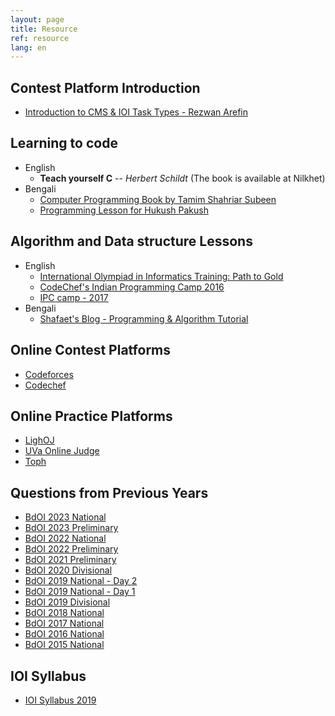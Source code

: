 ```yaml
---
layout: page
title: Resource
ref: resource
lang: en
---
```

## Contest Platform Introduction
- [Introduction to CMS & IOI Task Types - Rezwan Arefin](https://drive.google.com/file/d/1m5phmsXbWk8rG2dShX8CuPltrrzxLdy2/view)

## Learning to code
- English
    - **Teach yourself C** -- *Herbert Schildt* (The book is available at Nilkhet)
- Bengali
    - [Computer Programming Book by Tamim Shahriar Subeen](https://cpbook.subeen.com/)
    - [Programming Lesson for Hukush Pakush](http://hukush-pakush.com/)


## Algorithm and Data structure Lessons
- English
    - [International Olympiad in Informatics Training: Path to Gold](https://www.commonlounge.com/discussion/c43e82881eb94fac9dca4140cf4b31d0)
    - [CodeChef's Indian Programming Camp 2016](https://www.youtube.com/playlist?list=PLi0ZM-RCX5nsTc2Z6woHr5qoF6n3b-thO)
    - [IPC camp - 2017](https://www.youtube.com/playlist?list=PLi0ZM-RCX5nvImim3_ilsdLOtDDkOWt-X)
- Bengali
    - [Shafaet's Blog - Programming & Algorithm Tutorial](http://www.shafaetsplanet.com/)

## Online Contest Platforms
- [Codeforces](https://codeforces.com/)
- [Codechef](https://www.codechef.com/)

## Online Practice Platforms
- [LighOJ](http://lightoj.com)
- [UVa Online Judge](https://uva.onlinejudge.org/)
- [Toph](https://toph.co/)

## Questions from Previous Years
- [BdOI 2023 National](https://drive.google.com/drive/folders/1S3beSLn51vmwrz3IiaN7WliXvazTUPUx)
- [BdOI 2023 Preliminary](https://drive.google.com/drive/folders/1HE3Mod5Rq3xwjWoaEZGhOMzsRjkCJJG5)
- [BdOI 2022 National](https://drive.google.com/drive/folders/1uooYjv_yy8dVEXEdgKVbePLfCLE4PHg7)
- [BdOI 2022 Preliminary](https://drive.google.com/drive/folders/1nkh8Sv_es4_Q2nuqzUeo5pnY8PXkoW5-)
- [BdOI 2021 Preliminary](https://drive.google.com/drive/folders/1WLIbHIwhxAE1gTaCvgwAuwfkj_OrVKud)
- [BdOI 2020 Divisional](https://drive.google.com/open?id=1J98WZ4Hmpggx-HwHgcji8cQZQ_faPDYG)
- [BdOI 2019 National - Day 2](https://docs.google.com/document/d/1ObRhrhtqo-RjjCqv9uLsMotuKt0ui1oKIs03UzRu8XU)
- [BdOI 2019 National - Day 1](https://docs.google.com/document/d/1oOG5mFI45T4oTcsf604bitzPF8rSe5DWDJqLcIcSqVo)
- [BdOI 2019 Divisional](https://drive.google.com/drive/u/0/folders/1GIgSt24SjkTWgBNG0gikJCjQVD8g4vYj)
- [BdOI 2018 National](https://drive.google.com/drive/u/0/folders/13zM9OVnBsKXgGaZJrVQ1KPcQxENp59N8)
- [BdOI 2017 National](https://drive.google.com/drive/u/0/folders/0B1o0gxWv12-vOFN2c08wR0hFaEE)
- [BdOI 2016 National](https://drive.google.com/drive/u/0/folders/0B1o0gxWv12-vV2I3U0wtQ0cyS28)
- [BdOI 2015 National](https://drive.google.com/drive/u/0/folders/1jsdw97i9WN0EQ5mdCK0UQKCl9oH8SGxV)

## IOI Syllabus
- [IOI Syllabus 2019](https://people.ksp.sk/~misof/ioi-syllabus/ioi-syllabus-2019.pdf)
